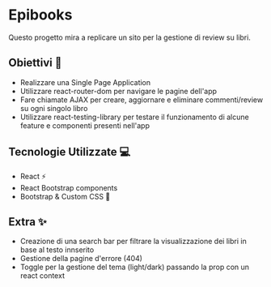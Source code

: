 # Epibooks
Questo progetto mira a replicare un sito per la gestione di review su libri.

## Obiettivi 🎯
- Realizzare una Single Page Application
- Utilizzare react-router-dom per navigare le pagine dell'app
- Fare chiamate AJAX per creare, aggiornare e eliminare commenti/review su ogni singolo libro
- Utilizzare react-testing-library per testare il funzionamento di alcune feature e componenti presenti nell'app

## Tecnologie Utilizzate 💻
- React ⚡️
- React Bootstrap components
- Bootstrap & Custom CSS 🎨

## Extra ✨
- Creazione di una search bar per filtrare la visualizzazione dei libri in base al testo innserito
- Gestione della pagine d'errore (404)
- Toggle per la gestione del tema (light/dark) passando la prop con un react context
